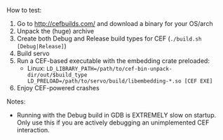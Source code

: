 How to test:

1. Go to http://cefbuilds.com/ and download a binary for your OS/arch
2. Unpack the (huge) archive
3. Create both Debug and Release build types for CEF (```./build.sh [Debug|Release]```)
4. Build servo
5. Run a CEF-based executable with the embedding crate preloaded:
	* Linux: ```LD_LIBRARY_PATH=/path/to/cef-bin-unpack-dir/out/$build_type LD_PRELOAD=/path/to/servo/build/libembedding-*.so [CEF EXE]```
6. Enjoy CEF-powered crashes

Notes:
* Running with the Debug build in GDB is EXTREMELY slow on startup. Only use this if you are actively debugging an unimplemented CEF interaction.
